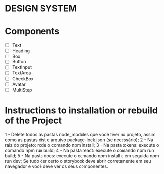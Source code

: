 # DESIGN SYSTEM 

# Components 

- [ ] Text
- [ ] Heading
- [ ] Box
- [ ] Button
- [ ] TextInput
- [ ] TextArea
- [ ] CheckBox
- [ ] Avatar
- [ ] MultiStep

# Instructions to installation or rebuild of the Project

1 - Delete todos as pastas node_modules que você tiver no projeto, assim como as pastas dist e arquivo package-lock.json (se necessário);
2 - Na raiz do projeto: rode o comando npm install;
3 - Na pasta tokens: execute o comando npm run build;
4 - Na pasta react: execute o comando npm run build;
5 - Na pasta docs: execute o comando npm install e em seguida npm run dev;
Se tudo der certo o storybook deve abrir corretamente em seu navegador e você deve ver os seus componentes.